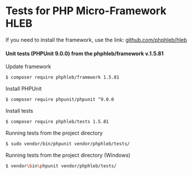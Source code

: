 Tests for PHP Micro-Framework HLEB
=====================

 If you need to install the framework, use the link: [github.com/phphleb/hleb](https://github.com/phphleb/hleb) 
 
 
 #### Unit tests (PHPUnit 9.0.0) from the phphleb/framework v.1.5.81

Update framework

```bash
$ composer require phphleb/framework 1.5.81
```

Install PHPUnit

```bash
$ composer require phpunit/phpunit ^9.0.0
```

Install tests

```bash
$ composer require phphleb/tests 1.5.81
```

Running tests from the project directory

```bash
$ sudo vendor/bin/phpunit vendor/phphleb/tests/
```

Running tests from the project directory (Windows)

```bash
$ vendor\bin\phpunit vendor/phphleb/tests/
```
